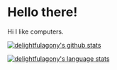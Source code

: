 # Hello there!

Hi I like computers.

[![delightfulagony's github stats](https://github-readme-stats.vercel.app/api?username=delightfulagony&show_icons=true&title_color=3a6960&icon_color=693a43&text_color=693a43&bg_color=efefef&border_color=1f1f1f)](https://github.com/delightfulagony)

[![delightfulagony's language stats](https://github-readme-stats.vercel.app/api/top-langs/?username=delightfulagony&layout=compact&exclude_repo=dotfiles,delightfulagony.github.io,ed_pfinal.github.io&title_color=3a6960&icon_color=693a43&text_color=693a43&bg_color=efefef&border_color=1f1f1f)](https://github.com/delightfulagony?tab=repositories)

<!--
**delightfulagony/delightfulagony** is a ✨ _special_ ✨ repository because its `README.md` (this file) appears on your GitHub profile.

Here are some ideas to get you started:

- 🔭 I’m currently working on ...
- 🌱 I’m currently learning ...
- 👯 I’m looking to collaborate on ...
- 🤔 I’m looking for help with ...
- 💬 Ask me about ...
- 📫 How to reach me: ...
- 😄 Pronouns: ...
- ⚡ Fun fact: ...
-->

